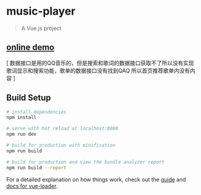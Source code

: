 # music-player
> A Vue.js project

## [online demo](https://zzdoreen.github.io/musicplayer/dist/index#/recommend) 

[ 数据接口是用的QQ音乐的，但是搜索和歌词的数据接口获取不了所以没有实现歌词显示和搜索功能，歌单的数据接口没有找到QAQ 所以首页推荐歌单内没有内容 ]
## Build Setup

``` bash
# install dependencies
npm install

# serve with hot reload at localhost:8080
npm run dev

# build for production with minification
npm run build

# build for production and view the bundle analyzer report
npm run build --report
```

For a detailed explanation on how things work, check out the [guide](http://vuejs-templates.github.io/webpack/) and [docs for vue-loader](http://vuejs.github.io/vue-loader).
